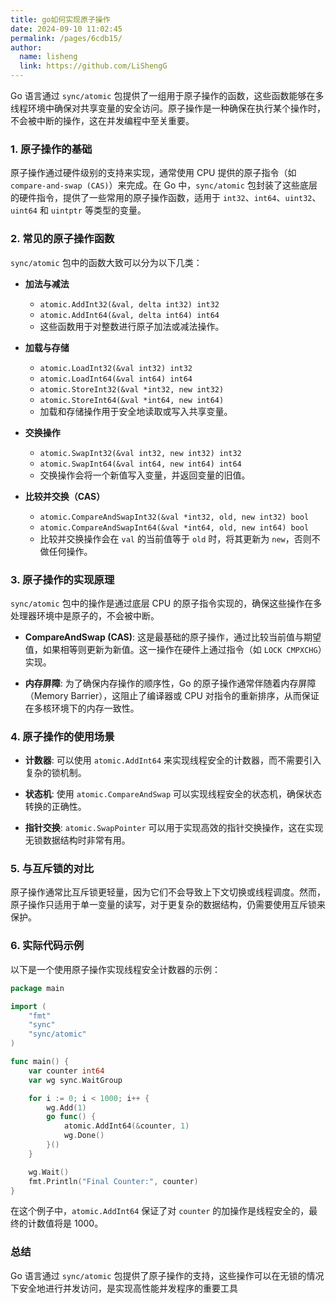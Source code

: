```yaml
---
title: go如何实现原子操作
date: 2024-09-10 11:02:45
permalink: /pages/6cdb15/
author: 
  name: lisheng
  link: https://github.com/LiShengG
---
```

Go 语言通过 `sync/atomic` 包提供了一组用于原子操作的函数，这些函数能够在多线程环境中确保对共享变量的安全访问。原子操作是一种确保在执行某个操作时，不会被中断的操作，这在并发编程中至关重要。

### 1. **原子操作的基础**
原子操作通过硬件级别的支持来实现，通常使用 CPU 提供的原子指令（如 `compare-and-swap (CAS)`）来完成。在 Go 中，`sync/atomic` 包封装了这些底层的硬件指令，提供了一些常用的原子操作函数，适用于 `int32`、`int64`、`uint32`、`uint64` 和 `uintptr` 等类型的变量。

### 2. **常见的原子操作函数**
`sync/atomic` 包中的函数大致可以分为以下几类：

- **加法与减法**
  - `atomic.AddInt32(&val, delta int32) int32`
  - `atomic.AddInt64(&val, delta int64) int64`
  - 这些函数用于对整数进行原子加法或减法操作。

- **加载与存储**
  - `atomic.LoadInt32(&val int32) int32`
  - `atomic.LoadInt64(&val int64) int64`
  - `atomic.StoreInt32(&val *int32, new int32)`
  - `atomic.StoreInt64(&val *int64, new int64)`
  - 加载和存储操作用于安全地读取或写入共享变量。

- **交换操作**
  - `atomic.SwapInt32(&val int32, new int32) int32`
  - `atomic.SwapInt64(&val int64, new int64) int64`
  - 交换操作会将一个新值写入变量，并返回变量的旧值。

- **比较并交换（CAS）**
  - `atomic.CompareAndSwapInt32(&val *int32, old, new int32) bool`
  - `atomic.CompareAndSwapInt64(&val *int64, old, new int64) bool`
  - 比较并交换操作会在 `val` 的当前值等于 `old` 时，将其更新为 `new`，否则不做任何操作。

### 3. **原子操作的实现原理**
`sync/atomic` 包中的操作是通过底层 CPU 的原子指令实现的，确保这些操作在多处理器环境中是原子的，不会被中断。

- **CompareAndSwap (CAS)**: 这是最基础的原子操作，通过比较当前值与期望值，如果相等则更新为新值。这一操作在硬件上通过指令（如 `LOCK CMPXCHG`）实现。

- **内存屏障**: 为了确保内存操作的顺序性，Go 的原子操作通常伴随着内存屏障（Memory Barrier），这阻止了编译器或 CPU 对指令的重新排序，从而保证在多核环境下的内存一致性。

### 4. **原子操作的使用场景**
- **计数器**: 可以使用 `atomic.AddInt64` 来实现线程安全的计数器，而不需要引入复杂的锁机制。
  
- **状态机**: 使用 `atomic.CompareAndSwap` 可以实现线程安全的状态机，确保状态转换的正确性。

- **指针交换**: `atomic.SwapPointer` 可以用于实现高效的指针交换操作，这在实现无锁数据结构时非常有用。

### 5. **与互斥锁的对比**
原子操作通常比互斥锁更轻量，因为它们不会导致上下文切换或线程调度。然而，原子操作只适用于单一变量的读写，对于更复杂的数据结构，仍需要使用互斥锁来保护。

### 6. **实际代码示例**
以下是一个使用原子操作实现线程安全计数器的示例：

```go
package main

import (
    "fmt"
    "sync"
    "sync/atomic"
)

func main() {
    var counter int64
    var wg sync.WaitGroup

    for i := 0; i < 1000; i++ {
        wg.Add(1)
        go func() {
            atomic.AddInt64(&counter, 1)
            wg.Done()
        }()
    }

    wg.Wait()
    fmt.Println("Final Counter:", counter)
}
```
在这个例子中，`atomic.AddInt64` 保证了对 `counter` 的加操作是线程安全的，最终的计数值将是 1000。

### 总结
Go 语言通过 `sync/atomic` 包提供了原子操作的支持，这些操作可以在无锁的情况下安全地进行并发访问，是实现高性能并发程序的重要工具